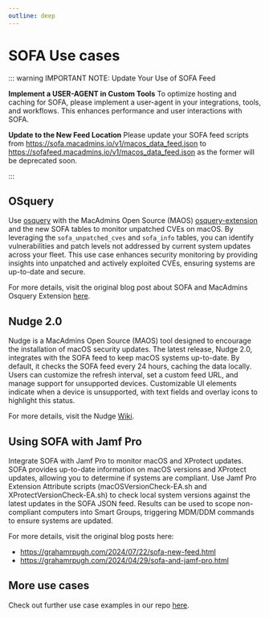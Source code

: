 ```yaml
---
outline: deep
---
```


# SOFA Use cases 

::: warning IMPORTANT NOTE: Update Your Use of SOFA Feed

**Implement a USER-AGENT in Custom Tools**
To optimize hosting and caching for SOFA, please implement a user-agent in your integrations, tools, and workflows. This enhances performance and user interactions with SOFA.

**Update to the New Feed Location**
Please update your SOFA feed scripts from https://sofa.macadmins.io/v1/macos_data_feed.json to https://sofafeed.macadmins.io/v1/macos_data_feed.json as the former will be deprecated soon.

:::

## OSquery

Use [osquery](https://osquery.io) with the MacAdmins Open Source (MAOS) [osquery-extension](https://github.com/macadmins/osquery-extension) and the new SOFA tables to monitor unpatched CVEs on macOS. By leveraging the `sofa_unpatched_cves` and `sofa_info` tables, you can identify vulnerabilities and patch levels not addressed by current system updates across your fleet. This use case enhances security monitoring by providing insights into unpatched and actively exploited CVEs, ensuring systems are up-to-date and secure.

For more details, visit the original blog post about SOFA and MacAdmins Osquery Extension [here](https://grahamgilbert.com/blog/2024/05/03/investigating-unpatched-cves-with-osquery-and-sofa/). 

## Nudge 2.0
Nudge is a MacAdmins Open Source (MAOS) tool designed to encourage the installation of macOS security updates. The latest release, Nudge 2.0, integrates with the SOFA feed to keep macOS systems up-to-date. By default, it checks the SOFA feed every 24 hours, caching the data locally. Users can customize the refresh interval, set a custom feed URL, and manage support for unsupported devices. Customizable UI elements indicate when a device is unsupported, with text fields and overlay icons to highlight this status.

For more details, visit the Nudge [Wiki](https://github.com/macadmins/nudge/wiki/v2.0-features).


## Using SOFA with Jamf Pro

Integrate SOFA with Jamf Pro to monitor macOS and XProtect updates. SOFA provides up-to-date information on macOS versions and XProtect updates, allowing you to determine if systems are compliant. Use Jamf Pro Extension Attribute scripts (macOSVersionCheck-EA.sh and XProtectVersionCheck-EA.sh) to check local system versions against the latest updates in the SOFA JSON feed. Results can be used to scope non-compliant computers into Smart Groups, triggering MDM/DDM commands to ensure systems are updated.

For more details, visit the original blog posts here:
- https://grahamrpugh.com/2024/07/22/sofa-new-feed.html
- https://grahamrpugh.com/2024/04/29/sofa-and-jamf-pro.html

## More use cases 

Check out further use case examples in our repo [here](https://github.com/macadmins/sofa/tree/main/tool-scripts).
